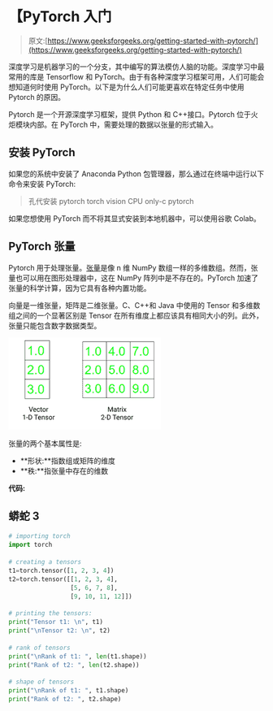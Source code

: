 # 【PyTorch 入门

> 原文:[https://www.geeksforgeeks.org/getting-started-with-pytorch/](https://www.geeksforgeeks.org/getting-started-with-pytorch/)

深度学习是机器学习的一个分支，其中编写的算法模仿人脑的功能。深度学习中最常用的库是 Tensorflow 和 PyTorch。由于有各种深度学习框架可用，人们可能会想知道何时使用 PyTorch。以下是为什么人们可能更喜欢在特定任务中使用 Pytorch 的原因。

Pytorch 是一个开源深度学习框架，提供 Python 和 C++接口。Pytorch 位于火炬模块内部。在 PyTorch 中，需要处理的数据以张量的形式输入。

## **安装 PyTorch**

如果您的系统中安装了 Anaconda Python 包管理器，那么通过在终端中运行以下命令来安装 PyTorch:

> 孔代安装 pytorch torch vision CPU only-c pytorch

如果您想使用 PyTorch 而不将其显式安装到本地机器中，可以使用谷歌 Colab。

## **PyTorch 张量**

Pytorch 用于处理张量。[张量](https://www.geeksforgeeks.org/deep-learning-with-pytorch-an-introduction/)是像 n 维 NumPy 数组一样的多维数组。然而，张量也可以用在图形处理器中，这在 NumPy 阵列中是不存在的。PyTorch 加速了张量的科学计算，因为它具有各种内置功能。

向量是一维张量，矩阵是二维张量。C、C++和 Java 中使用的 Tensor 和多维数组之间的一个显著区别是 Tensor 在所有维度上都应该具有相同大小的列。此外，张量只能包含数字数据类型。

![](img/f2e15dde0e4afc240613f27febcb8e0a.png)

张量的两个基本属性是:

*   **形状:**指数组或矩阵的维度
*   **秩:**指张量中存在的维数

**代码:**

## 蟒蛇 3

```py
# importing torch
import torch

# creating a tensors
t1=torch.tensor([1, 2, 3, 4])
t2=torch.tensor([[1, 2, 3, 4],
                 [5, 6, 7, 8],
                 [9, 10, 11, 12]])

# printing the tensors:
print("Tensor t1: \n", t1)
print("\nTensor t2: \n", t2)

# rank of tensors
print("\nRank of t1: ", len(t1.shape))
print("Rank of t2: ", len(t2.shape))

# shape of tensors
print("\nRank of t1: ", t1.shape)
print("Rank of t2: ", t2.shape)
```